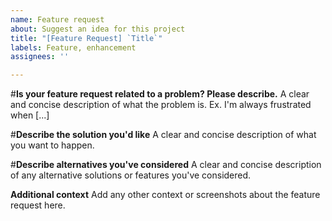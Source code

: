 ```yaml
---
name: Feature request
about: Suggest an idea for this project
title: "[Feature Request] `Title`"
labels: Feature, enhancement
assignees: ''

---
```


#**Is your feature request related to a problem? Please describe.**
A clear and concise description of what the problem is. Ex. I'm always frustrated when [...]

#**Describe the solution you'd like**
A clear and concise description of what you want to happen.

#**Describe alternatives you've considered**
A clear and concise description of any alternative solutions or features you've considered.

**Additional context**
Add any other context or screenshots about the feature request here.
